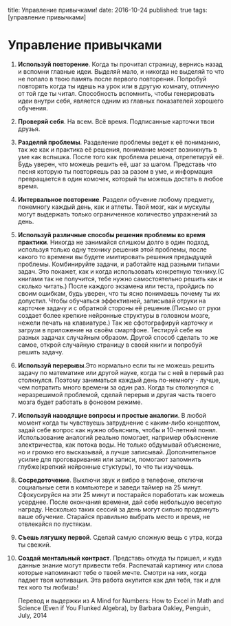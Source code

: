 title: Управление привычками!
date: 2016-10-24
published: true
tags: [управление привычками]


# Управление привычками

1.  **Используй повторение**. Когда ты прочитал страницу, вернись назад и вспомни главные идеи.
    Выделяй мало, и никогда не выделяй то что не попало в твою память после первого повторения.
    Попробуй повторять когда ты идешь на урок или в другую комнату, отличную от той где ты читал.
    Способность вспомнить, чтобы генерировать идеи внутри себя, является одним из главных показателей хорошего обучения.

2.  **Проверяй себя**. На всем. Всё время. Подписанные карточки твои друзья.

3.  **Разделяй проблемы**. Разделение проблемы ведет к её пониманию, так же как и практика её решения,
    понимание может возникнуть в уме как вспышка. После того как проблема решена, отрепетируй её. Будь уверен, что можешь решить её, 
    шаг за шагом. Представь что песня которую ты повторяешь раз за разом в уме, и информация превращается в один комочек, 
    который ты можешь достать в любое время. 

4.  **Интервальное повторение**. Раздели обучение любому предмету, понемногу каждый день, как и атлеты. 
    Твой мозг, как и мускулы могут выдержать только ограниченное количество упражнений за день.

5.  **Используй различные способы решения проблемы во время практики**. Никогда не занимайся слишком долго в один подход, 
    используя только одну технику решения этой проблемы, после какого то времени вы будете имитировать решения предыдущей проблемы. 
    Комбинируйте задачи, и работайте над разными типами задач. Это покажет, как и когда использовать конкретную технику.(С книгами так не 
    получится, тебе нужно самостоятельно решить как и сколько читать.) После каждого экзамена или теста, пройдись по своим ошибкам, будь уверен,
    что ты ясно понимаешь почему ты их допустил.
    Чтобы обучаться эффективней, записывай отруки на карточке задачу и с обратной стороны её решение.(Письмо от руки создает более крепкие
    нейронные структуры в головном мозге, нежели печать на клавиатуре.) Так же сфотографируй карточку и загрузи в приложение на своём смартфоне.
    Тестируй себе на разных задачах случайным образом. Другой способ сделать то же самое, открой случайную страницу в своей книги и попробуй решить
    задачу.

6.  **Используй перерывы**.Это нормально если ты не можешь решить задачу по математике или другой науке, когда ты с ней в первый раз столкнулся. 
    Поэтому заниматься каждый день по-немногу -  лучше, чем потратить много времени за один раз. Когда ты столкнулся с неразрешимой проблемой, 
    сделай перерыв и другая часть твоего мозга будет работать в фоновом режиме.

7.  **Используй наводящие вопросы и простые аналогии**. В любой момент когда ты чувствуешь затруднение с каким-либо концептом, задай себе вопрос как нужно объяснить, 
    чтобы и 10-летний понял. Использование аналогий реально помогает, например объяснение электричества, как потока воды. Не только обдумывай объяснение, но и громко его высказывай, 
    а лучше записывай. Дополнительное усилие для проговаривания или записи, помогают запомнить глубже(крепкий нейронные стуктуры), то что ты изучаешь.

8.  **Сосредоточение**. Выключи звук и вибро в телефоне, отключи социальные сети в компьютере и заведи таймер на 25 минут. Сфокусируйся на эти 25 минут и постарайся поработать как можешь усерднее. 
    После окончания времени, дай себе небольшую веселую награду. Несколько таких сессий за день могут сильно продвинуть ваше обучение. Старайся правильно выбрать место и время, не отвлекайся по пустякам.

9.  **Съешь лягушку первой**. Сделай самую сложную вещь с утра, когда ты свежий.

10. **Создай ментальный контраст**. Представь откуда ты пришел, и куда данные знание могут привести тебя. Распечатай картинку или слова которые напоминают тебе о твоей мечте. 
    Смотри на них, когда падает твоя мотивация. Эта работа окупится как для тебя, так и для тех кого ты любишь!

    Перевод и выдержки из A Mind for Numbers: How to Excel in Math and Science (Even if You Flunked Algebra), by Barbara Oakley, Penguin, July, 2014